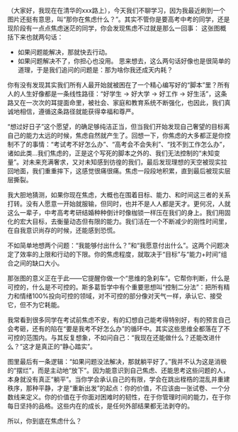 （大家好，我现在在清华的xxx路上），今天我们不聊学习，因为我最近刷到一个图片还挺有意思，叫“那你在焦虑什么？”。其实不管你是要高考中考的同学，还是现阶段有一点点焦虑迷茫的同学，你会发现焦虑不过就是那么一回事：
这张图概括下来也就两句话：
- 如果问题能解决，那就快去行动。
- 如果问题解决不了，你担心也没用。
思来想去，这么两句话好像也是很简单的道理，于是我们追问的问题是：那为啥你我还成天内耗？

你有没有发现其实我们所有人最开始就被困在了一个精心编写好的“脚本”里？所有人的人生好像都是一条线性路径：“好学生 → 好大学 → 好工作 → 好生活”，这条路又在一次次的耳提面命里，被社会、家庭和教育系统不断强化，也因此，我们真诚地相信，遵循这条路径就能获得幸福和尊严。

“想过好日子”这个愿望，的确足够纯洁正当，但当我们开始发现自己奢望的目标离自己的能力太远的时候，焦虑自然就产生了。回想一下，你焦虑的大多都正是你控制不了的事情：“考试考不好怎么办”、“高考会不会失利”、“找不到工作怎么办”，诸如此类...我们焦虑的，正是这个写死的脚本之外的、我们无法控制的“未知变量”。对未来充满奢求，又对未知感到彷徨的我们，最后发现理想的天空被现实拉回地面，我们重重摔下，这感觉很痛很痛。焦虑一段段地积累，直到最后被现实层层撕裂。

我大胆地猜测，如果你现在焦虑，大概也在围着目标、能力、和时间这三者的关系打转。没有人愿意一开始就服输，但同时，也并不是人人都是天才。更何况，人就这么一辈子，中考高考考研结婚种种倒计时像枷锁一样压在我们的身上。我们用固化的宏大目标，去衡量动态但有限的能力。我们活在一个不断减少的刚性时间里，在自我意识尚存的时候，还能感到恐慌。

不如简单地想两个问题：“我能够付出什么？”和“我愿意付出什么”。这两个问题决定了效率的上限和行动的下限。你的焦虑程度，就取决于“目标”与“能力+时间”组合之间的缺口大小。

那张图的意义正在于此——它提醒你做一个“思维的急刹车”。它帮你判断，什么是可控的，什么是不可控的。斯多葛哲学中有个重要思想叫“控制二分法”：把所有精力和情绪100%投向可控的领域，对不可控的部分像对天气一样，承认它、接受它，但不为它耗能。

我常看到很多同学在考试前焦虑不安，有的幻想自己能考得特别好，有的预言自己会考砸，还有的陷在“要是我考不好怎么办”的循环中。其实这些思维全都落在了不可控的范围内。与其反复想象，不如问自己：“我现在还能做什么？还能改进什么？”这才是真正的“静心踏实”。

图里最后有一条逻辑：“如果问题没法解决，那就躺平好了。”我并不认为这是消极的“摆烂”，而是主动地“放下”。因为能意识到自己焦虑、还能思考这些问题的人，本身就没有真正“躺平”。当你学会承认自己的有限，学会在跳出桎梏的混乱并重建秩序，那种平静，才是“重新出发”的起点：你的价值，不应该由一张试卷、一个分数线来定义。你的价值在于你面对困难时的韧性，在于你管理时间的能力，在于你每日坚持的品格。这些内在的成长，是任何外部结果都无法剥夺的。

所以，你到底在焦虑什么？